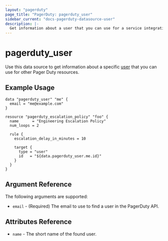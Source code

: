 ```yaml
---
layout: "pagerduty"
page_title: "PagerDuty: pagerduty_user"
sidebar_current: "docs-pagerduty-datasource-user"
description: |-
  Get information about a user that you can use for a service integration (e.g Amazon Cloudwatch, Splunk, Datadog).
---
```


# pagerduty\_user

Use this data source to get information about a specific [user][1] that you can use for other Pager Duty resources.

## Example Usage

```
data "pagerduty_user" "me" {
  email = "me@example.com"
}

resource "pagerduty_escalation_policy" "foo" {
  name      = "Engineering Escalation Policy"
  num_loops = 2

  rule {
    escalation_delay_in_minutes = 10

    target {
      type = "user"
      id   = "${data.pagerduty_user.me.id}"
    }
  }
}
```

## Argument Reference

The following arguments are supported:

* `email` - (Required) The email to use to find a user in the PagerDuty API.  

## Attributes Reference
* `name` - The short name of the found user.

[1]: https://v2.developer.pagerduty.com/v2/page/api-reference#!/Users/get_users

